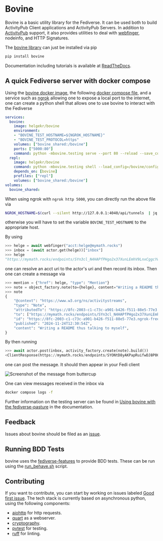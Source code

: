<!--
SPDX-FileCopyrightText: 2023 Helge
SPDX-FileCopyrightText: 2024 helge

SPDX-License-Identifier: MIT
-->

# Bovine

Bovine is a basic utility library for the Fediverse. It can be used both to build ActivityPub Client applications and ActivityPub Servers. In addition to [ActivityPub](https://activitypub.rocks/) support, it also provides utilities to deal with [webfinger](https://webfinger.net), nodeinfo, and HTTP Signatures.

The [bovine library](https://pypi.org/project/bovine/) can just be installed via pip

```bash
pip install bovine
```

Documentation including tutorials is available at [ReadTheDocs](https://bovine.readthedocs.io/en/latest/).

## A quick Fediverse server with docker compose

Using the [bovine docker image](https://hub.docker.com/r/helgekr/bovine), the following [docker compose file](https://codeberg.org/bovine/bovine/src/branch/main/bovine/resources/docker/docker-compose.yaml), and a service such as [ngrok](https://ngrok.com/) allowing one to expose a local port to the internet, one can create a python shell that allows one to use bovine
to interact with the Fediverse

```yml
services:
  bovine:
    image: helgekr/bovine
    environment:
    - "BOVINE_TEST_HOSTNAME=${NGROK_HOSTNAME}"
    - "BOVINE_TEST_PROTOCOL=https"
    volumes: ["bovine_shared:/bovine"]
    ports: ["5000:80"]
    command: python -mbovine.testing serve --port 80 --reload --save_config=/bovine/config.toml
  repl:
    image: helgekr/bovine
    command: python -mbovine.testing shell --load_config=/bovine/config.toml
    depends_on: [bovine]
    profiles: ["repl"]
    volumes: ["bovine_shared:/bovine"]
volumes:
  bovine_shared:
```

When using ngrok with `ngrok http 5000`, you can directly run the above file via

```bash
NGROK_HOSTNAME=$(curl --silent http://127.0.0.1:4040/api/tunnels  | jq '.tunnels[0].public_url' | sed "s|https://||g" | sed 's|"||g') docker compose run repl
```

otherwise you will have to set the variable `BOVINE_TEST_HOSTNAME` to the appropriate host.

By using

```python
>>> helge = await webfinger("acct:helge@mymath.rocks")
>>> inbox = (await actor.get(helge))["inbox"]
>>> helge
"https://mymath.rocks/endpoints/SYn3cl_N4HAPfPHgo2x37XunLEmhV9LnxCggcYwyec0"
```

one can resolve an acct uri to the actor's uri and
then record its inbox. Then one
can create a message via

```python
>>> mention = {"href": helge, "type": "Mention"}
>>> note = object_factory.note(to={helge}, content="Writing a README thus talking to myself", tag=[mention]).as_public().build()
>>> note
{
    "@context": "https://www.w3.org/ns/activitystreams",
    "type": "Note",
    "attributedTo": "https://8fc-2003-c1-c73c-a901-b426-f511-88e5-77e3.ngrok-free.app/buttercup",
    "to": ["https://mymath.rocks/endpoints/SYn3cl_N4HAPfPHgo2x37XunLEmhV9LnxCggcYwyec0", "https://www.w3.org/ns/activitystreams#Public"],
    "id": "https://8fc-2003-c1-c73c-a901-b426-f511-88e5-77e3.ngrok-free.app/HFL5hpzi",
    "published": "2024-11-24T12:30:54Z",
    "content": "Writing a README thus talking to myself",
}
```

By then running

```python
>>> await actor.post(inbox, activity_factory.create(note).build())
<ClientResponse(https://mymath.rocks/endpoints/SYONtD8yAKPapRuifwDJ8P0OhcuB7ntjkHdxh_OkrWQ) [202 None]>
```

one can post the message. It should then appear in your Fedi client

![Screenshot of the message from buttercup](./buttercup.png)

One can view messages received in the inbox via

```bash
docker compose logs -f
```

Further information on the testing server can be
found in [Using bovine with the fediverse-pasture](https://bovine.readthedocs.io/en/latest/tutorials/pasture/)
in the documentation.

## Feedback

Issues about bovine should be filed as an [issue](https://codeberg.org/bovine/bovine/issues).

## Running BDD Tests

bovine uses the [fediverse-features](https://codeberg.org/helge/fediverse-features#)
to provide BDD tests. These can be run using the [run_behave.sh](./run_behave.sh)
script.

## Contributing

If you want to contribute, you can start by working on issues labeled [Good first issue](https://codeberg.org/bovine/bovine/issues?q=&type=all&state=open&labels=110885&milestone=0&assignee=0&poster=0). The tech stack is currently based on asynchronous python, using the following components:

- [aiohttp](https://docs.aiohttp.org/en/stable/index.html) for http requests.
- [quart](https://quart.palletsprojects.com/en/latest/) as a webserver.
- [cryptography](https://cryptography.io/en/latest/).
- [pytest](https://docs.pytest.org/en/7.3.x/) for testing.
- [ruff](https://pypi.org/project/ruff/) for linting.
